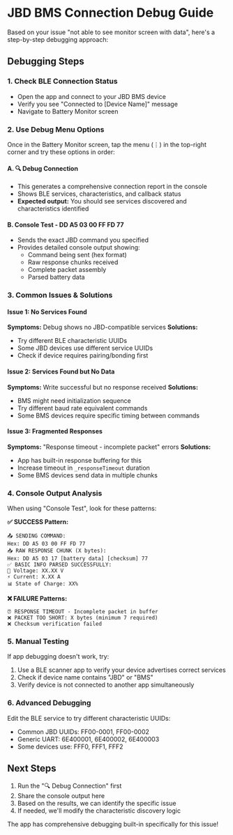 # JBD BMS Connection Debug Guide

Based on your issue "not able to see monitor screen with data", here's a step-by-step debugging approach:

## Debugging Steps

### 1. **Check BLE Connection Status**
- Open the app and connect to your JBD BMS device
- Verify you see "Connected to [Device Name]" message
- Navigate to Battery Monitor screen

### 2. **Use Debug Menu Options**
Once in the Battery Monitor screen, tap the menu (⋮) in the top-right corner and try these options in order:

#### A. **🔍 Debug Connection**
- This generates a comprehensive connection report in the console
- Shows BLE services, characteristics, and callback status
- **Expected output:** You should see services discovered and characteristics identified

#### B. **Console Test - DD A5 03 00 FF FD 77**
- Sends the exact JBD command you specified
- Provides detailed console output showing:
  - Command being sent (hex format)
  - Raw response chunks received
  - Complete packet assembly
  - Parsed battery data

### 3. **Common Issues & Solutions**

#### **Issue 1: No Services Found**
**Symptoms:** Debug shows no JBD-compatible services
**Solutions:**
- Try different BLE characteristic UUIDs
- Some JBD devices use different service UUIDs
- Check if device requires pairing/bonding first

#### **Issue 2: Services Found but No Data**
**Symptoms:** Write successful but no response received
**Solutions:**
- BMS might need initialization sequence
- Try different baud rate equivalent commands
- Some BMS devices require specific timing between commands

#### **Issue 3: Fragmented Responses**
**Symptoms:** "Response timeout - incomplete packet" errors
**Solutions:**
- App has built-in response buffering for this
- Increase timeout in `_responseTimeout` duration
- Some BMS devices send data in multiple chunks

### 4. **Console Output Analysis**

When using "Console Test", look for these patterns:

**✅ SUCCESS Pattern:**
```
📤 SENDING COMMAND:
Hex: DD A5 03 00 FF FD 77
📥 RAW RESPONSE CHUNK (X bytes):
Hex: DD A5 03 17 [battery data] [checksum] 77
✅ BASIC INFO PARSED SUCCESSFULLY:
🔋 Voltage: XX.XX V
⚡ Current: X.XX A
📊 State of Charge: XX%
```

**❌ FAILURE Patterns:**
```
⏰ RESPONSE TIMEOUT - Incomplete packet in buffer
❌ PACKET TOO SHORT: X bytes (minimum 7 required)
❌ Checksum verification failed
```

### 5. **Manual Testing**

If app debugging doesn't work, try:
1. Use a BLE scanner app to verify your device advertises correct services
2. Check if device name contains "JBD" or "BMS"
3. Verify device is not connected to another app simultaneously

### 6. **Advanced Debugging**

Edit the BLE service to try different characteristic UUIDs:
- Common JBD UUIDs: FF00-0001, FF00-0002
- Generic UART: 6E400001, 6E400002, 6E400003
- Some devices use: FFF0, FFF1, FFF2

## Next Steps

1. Run the "🔍 Debug Connection" first
2. Share the console output here
3. Based on the results, we can identify the specific issue
4. If needed, we'll modify the characteristic discovery logic

The app has comprehensive debugging built-in specifically for this issue!